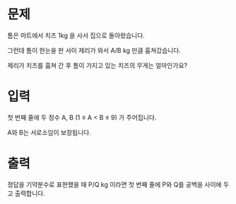 # 문제
톰은 마트에서 치즈 1kg 을 사서 집으로 돌아왔습니다.

그런데 톰이 한눈을 판 사이 제리가 와서 A/B kg 만큼 훔쳐갔습니다.

제리가 치즈를 훔쳐 간 후 톰이 가지고 있는 치즈의 무게는 얼마인가요?

# 입력
첫 번째 줄에 두 정수 A, B (1 ≤ A < B ≤ 9) 가 주어집니다. 

A와 B는 서로소임이 보장됩니다.

# 출력
정답을 기약분수로 표현했을 때 P/Q kg 이라면 첫 번째 줄에 P와 Q를 공백을 사이에 두고 출력합니다. 
